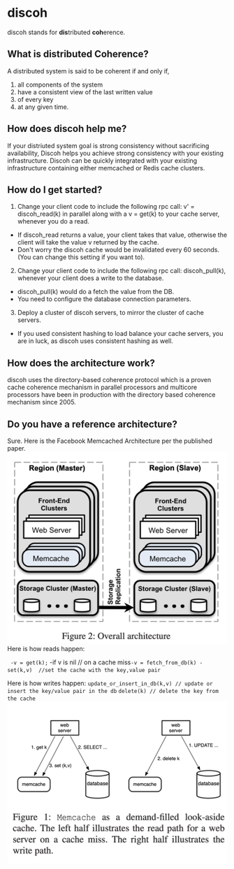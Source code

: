 # discoh
discoh stands for **dis**tributed **coh**erence. 
## What is distributed Coherence?
A distributed system is said to be coherent if and only if, 
  1. all components of the system
  2. have a consistent view of the last written value 
  3. of every key
  4. at any given time.
## How does discoh help me?
If your distriuted system goal is strong consistency without sacrificing availability, Discoh helps you achieve strong consistency with your existing infrastructure. Discoh can be quickly integrated with your existing infrastructure containing either memcached or Redis cache clusters.
## How do I get started?
1. Change your client code to include the following rpc call: v' = discoh_read(k) in parallel along with a v = get(k) to your cache server, whenever you do a read. 
- If discoh_read returns a value, your client takes that value, otherwise the client will take the value v returned by the cache. 
- Don't worry the discoh cache would be invalidated every 60 seconds. (You can change this setting if you want to).
2. Change your client code to include the following rpc call: discoh_pull(k), whenever your client does a write to the database.
- discoh_pull(k) would do a fetch the value from the DB.
- You need to configure the database connection parameters.
3. Deploy a cluster of discoh servers, to mirror the cluster of cache servers.
- If you used consistent hashing to load balance your cache servers, you are in luck, as discoh uses consistent hashing as well. 
## How does the architecture work?
discoh uses the directory-based coherence protocol which is a proven cache coherence mechanism in parallel processors and multicore processors have been in production with the directory based coherence mechanism since 2005.
## Do you have a reference architecture?
Sure. Here is the Facebook Memcached Architecture per the published paper.
![facebook memcached architecture](Facebook_Memcached_Architecture.png)
Here is how reads happen:

`
-v = get(k);`
-if v is nil // on a cache miss`
-v = fetch_from_db(k)
-set(k,v)  //set the cache with the key,value pair
`

Here is how writes happen:
`update_or_insert_in_db(k,v) // update or insert the key/value pair in the db`
`delete(k) // delete the key from the cache`
![read and write flow](Memcache_read_write.png)

